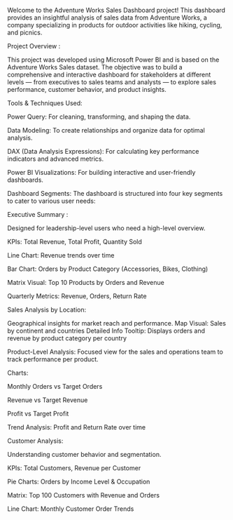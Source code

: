Welcome to the Adventure Works Sales Dashboard project! This dashboard provides an insightful analysis of sales data from Adventure Works, a company specializing in products for outdoor activities like hiking, cycling, and picnics.

Project Overview :

This project was developed using Microsoft Power BI and is based on the Adventure Works Sales dataset. The objective was to build a comprehensive and interactive dashboard for stakeholders at different levels — from executives to sales teams and analysts — to explore sales performance, customer behavior, and product insights.

Tools & Techniques Used:

Power Query: For cleaning, transforming, and shaping the data.

Data Modeling: To create relationships and organize data for optimal analysis.

DAX (Data Analysis Expressions): For calculating key performance indicators and advanced metrics.

Power BI Visualizations: For building interactive and user-friendly dashboards.

Dashboard Segments:
The dashboard is structured into four key segments to cater to various user needs:

Executive Summary :

Designed for leadership-level users who need a high-level overview.

KPIs: Total Revenue, Total Profit, Quantity Sold

Line Chart: Revenue trends over time

Bar Chart: Orders by Product Category (Accessories, Bikes, Clothing)

Matrix Visual: Top 10 Products by Orders and Revenue

Quarterly Metrics: Revenue, Orders, Return Rate

Sales Analysis by Location:

Geographical insights for market reach and performance.
Map Visual: Sales by continent and countries
Detailed Info Tooltip: Displays orders and revenue by product category per country

Product-Level Analysis:
Focused view for the sales and operations team to track performance per product.

Charts:

Monthly Orders vs Target Orders

Revenue vs Target Revenue

Profit vs Target Profit

Trend Analysis: Profit and Return Rate over time

Customer Analysis:

Understanding customer behavior and segmentation.

KPIs: Total Customers, Revenue per Customer

Pie Charts: Orders by Income Level & Occupation

Matrix: Top 100 Customers with Revenue and Orders

Line Chart: Monthly Customer Order Trends
